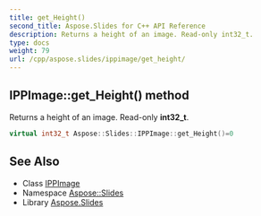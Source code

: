 ```yaml
---
title: get_Height()
second_title: Aspose.Slides for C++ API Reference
description: Returns a height of an image. Read-only int32_t.
type: docs
weight: 79
url: /cpp/aspose.slides/ippimage/get_height/
---
```

## IPPImage::get_Height() method


Returns a height of an image. Read-only **int32_t**.

```cpp
virtual int32_t Aspose::Slides::IPPImage::get_Height()=0
```

## See Also

* Class [IPPImage](./)
* Namespace [Aspose::Slides](../)
* Library [Aspose.Slides](../../)